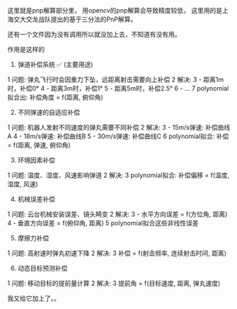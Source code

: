 这里就是pnp解算部分里， 用opencv的pnp解算会导致精度较低， 这里用的是上海交大交龙战队提出的基于三分法的PnP解算。

还有一个文件因为没有调用所以就没加上去，不知道有没有用。

作用是这样的

 1. 弹道补偿系统 ✅ (主要用途)

   1 问题: 弹丸飞行时会因重力下坠，远距离射击需要向上补偿
   2 解决: 
   3   - 距离1m时，补偿0°
   4   - 距离3m时，补偿1°
   5   - 距离5m时，补偿2.5°
   6   - ...
   7   polynomial拟合出: 补偿角度 = f(距离, 俯仰角)

  2. 不同弹速的自适应补偿

   1 问题: 机器人发射不同速度的弹丸需要不同补偿
   2 解决:
   3   - 15m/s弹速: 补偿曲线A
   4   - 18m/s弹速: 补偿曲线B
   5   - 30m/s弹速: 补偿曲线C
   6   polynomial拟合: 补偿 = f(距离, 弹速, 俯仰角)

  3. 环境因素补偿

   1 问题: 温度、湿度、风速影响弹道
   2 解决:
   3   polynomial拟合: 补偿偏移 = f(温度, 湿度, 风速)

  4. 机械误差补偿

   1 问题: 云台机械安装误差、镜头畸变
   2 解决:
   3   - 水平方向误差 = f(方位角, 距离)
   4   - 垂直方向误差 = f(俯仰角, 距离)
   5   polynomial拟合这些非线性误差

  5. 摩擦力补偿

   1 问题: 高射速时弹丸初速下降
   2 解决:
   3   补偿 = f(射击频率, 连续射击时间, 距离)

  6. 动态目标预测补偿

   1 问题: 移动目标的提前量计算
   2 解决:
   3   提前角 = f(目标速度, 距离, 弹丸速度)

我又给它加上了。。